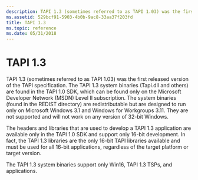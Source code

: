 ```yaml
---
description: TAPI 1.3 (sometimes referred to as TAPI 1.03) was the first released version of the TAPI specification.
ms.assetid: 529bcf91-5903-4b0b-9ac8-33aa37f203fd
title: TAPI 1.3
ms.topic: reference
ms.date: 05/31/2018
---
```


# TAPI 1.3

TAPI 1.3 (sometimes referred to as TAPI 1.03) was the first released version of the TAPI specification. The TAPI 1.3 system binaries (Tapi.dll and others) are found in the TAPI 1.0 SDK, which can be found only on the Microsoft Developer Network (MSDN) Level II subscription. The system binaries (found in the REDIST directory) are redistributable but are designed to run only on Microsoft Windows 3.1 and Windows for Workgroups 3.11. They are not supported and will not work on any version of 32-bit Windows.

The headers and libraries that are used to develop a TAPI 1.3 application are available only in the TAPI 1.0 SDK and support only 16-bit development. In fact, the TAPI 1.3 libraries are the only 16-bit TAPI libraries available and must be used for all 16-bit applications, regardless of the target platform or target version.

The TAPI 1.3 system binaries support only Win16, TAPI 1.3 TSPs, and applications.

 

 



